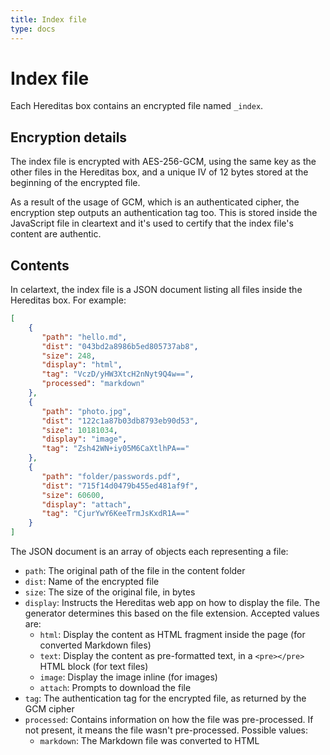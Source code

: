 ```yaml
---
title: Index file
type: docs
---
```


# Index file

Each Hereditas box contains an encrypted file named `_index`.

## Encryption details

The index file is encrypted with AES-256-GCM, using the same key as the other files in the Hereditas box, and a unique IV of 12 bytes stored at the beginning of the encrypted file.

As a result of the usage of GCM, which is an authenticated cipher, the encryption step outputs an authentication tag too. This is stored inside the JavaScript file in cleartext and it's used to certify that the index file's content are authentic.

## Contents

In celartext, the index file is a JSON document listing all files inside the Hereditas box. For example:

````json
[
    {
       "path": "hello.md",
       "dist": "043bd2a8986b5ed805737ab8",
       "size": 248,
       "display": "html",
       "tag": "VczD/yHW3XtcH2nNyt9Q4w==",
       "processed": "markdown"
    },
    {
       "path": "photo.jpg",
       "dist": "122c1a87b03db8793eb90d53",
       "size": 10181034,
       "display": "image",
       "tag": "Zsh42WN+iy05M6CaXtlhPA=="
    },
    {
       "path": "folder/passwords.pdf",
       "dist": "715f14d0479b455ed481af9f",
       "size": 60600,
       "display": "attach",
       "tag": "CjurYwY6KeeTrmJsKxdR1A=="
    }
]
````

The JSON document is an array of objects each representing a file:

- `path`: The original path of the file in the content folder
- `dist`: Name of the encrypted file
- `size`: The size of the original file, in bytes
- `display`: Instructs the Hereditas web app on how to display the file. The generator determines this based on the file extension. Accepted values are:
    - `html`: Display the content as HTML fragment inside the page (for converted Markdown files)
    - `text`: Display the content as pre-formatted text, in a `<pre></pre>` HTML block (for text files)
    - `image`: Display the image inline (for images)
    - `attach`: Prompts to download the file
- `tag`: The authentication tag for the encrypted file, as returned by the GCM cipher
- `processed`: Contains information on how the file was pre-processed. If not present, it means the file wasn't pre-processed. Possible values:
    - `markdown`: The Markdown file was converted to HTML
